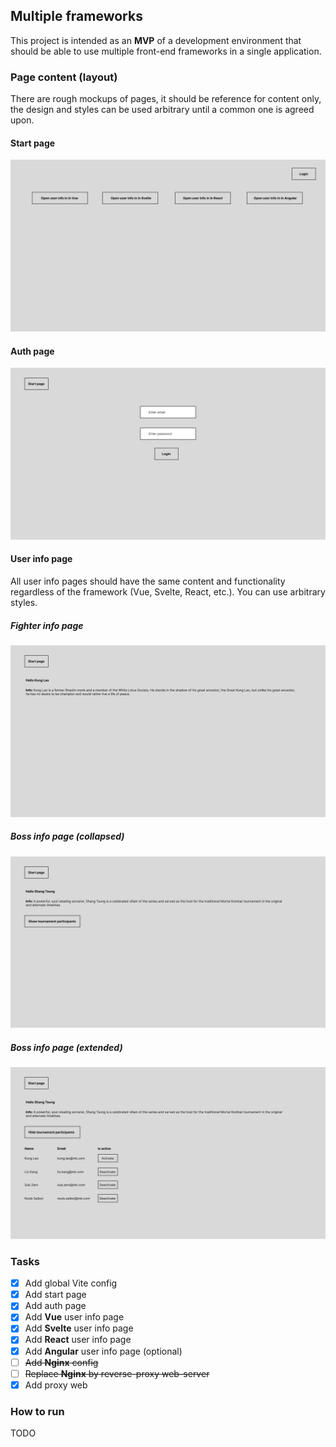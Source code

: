 ## Multiple frameworks

This project is intended as an **MVP** of a development environment that should be able to use multiple front-end frameworks in a single application.

### Page content (layout)

There are rough mockups of pages, it should be reference for content only, the design and styles can be used arbitrary until a common one is agreed upon.

#### Start page

![Image](./docs/images/start%20page.svg)

#### Auth page

![Image](./docs/images/auth%20page.svg)

#### User info page

All user info pages should have the same content and functionality regardless of the framework (Vue, Svelte, React, etc.). You can use arbitrary styles.

##### Fighter info page

![Image](./docs/images/fighter%20info%20page.svg)

##### Boss info page (collapsed)

![Image](./docs/images/boss%20info%20page%20collapsed.svg)

##### Boss info page (extended)

![Image](./docs/images/boss%20info%20page%20extended.svg)

### Tasks

- [X] Add global Vite config
- [X] Add start page
- [X] Add auth page
- [X] Add **Vue** user info page
- [X] Add **Svelte** user info page
- [X] Add **React** user info page
- [X] Add **Angular** user info page (optional)
- [ ] ~~Add **Nginx** config~~
- [ ] ~~Replace **Nginx** by reverse-proxy web-server~~
- [X] Add proxy web

### How to run

TODO
